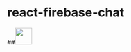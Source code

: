 # react-firebase-chat
##<img src="https://media.giphy.com/media/J2awouDsf23R2vo2p5/giphy.gif" width="39px">
